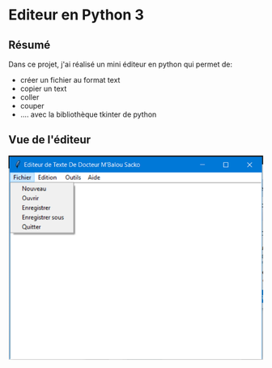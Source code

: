 # Editeur en Python 3

## Résumé 
Dans ce projet, j'ai réalisé un mini éditeur en python qui permet de:
* créer un fichier au format text
* copier un text
* coller
* couper
* ....
avec la bibliothèque tkinter de python

## Vue de l'éditeur
![Mon Editeur](./editeur.png)

